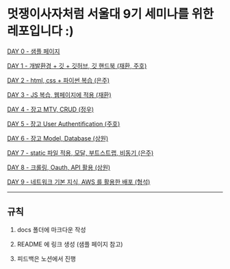 # 멋쟁이사자처럼 서울대 9기 세미나를 위한 레포입니다 :)

[DAY 0 - 샘플 페이지](docs/sample.md)

[DAY 1 - 개발환경 + 깃 + 깃허브, 깃 핸드북 (재환, 주호)]()

[DAY 2 - html, css + 파이썬 복습 (은주)]()

[DAY 3 - JS 복습, 웹페이지에 적용 (재환)]()

[DAY 4 - 장고 MTV, CRUD (정우)]()

[DAY 5 - 장고 User Authentification (주호)]()

[DAY 6 - 장고 Model, Database (상원)]()

[DAY 7 - static 파일 적용, 모달, 부트스트랩, 비동기 (은주)]()

[DAY 8 - 크롤링, Oauth, API 활용 (상원)]()

[DAY 9 - 네트워크 기본 지식, AWS 를 활용한 배포 (형석)]()

---

## 규칙

1. docs 폴더에 마크다운 작성

2. README 에 링크 생성 (샘플 페이지 참고)

3. 피드백은 노션에서 진행